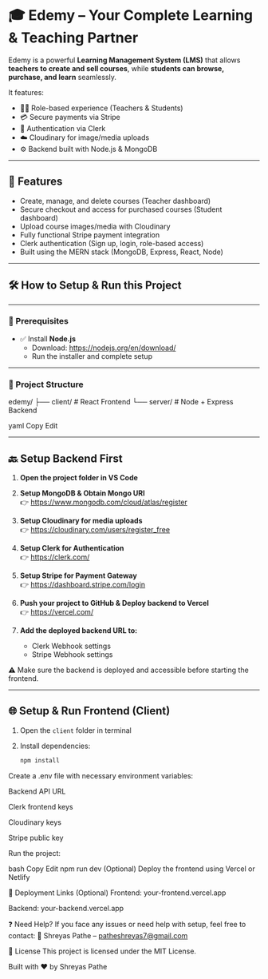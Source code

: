 # 🎓 Edemy – Your Complete Learning & Teaching Partner

Edemy is a powerful **Learning Management System (LMS)** that allows **teachers to create and sell courses**, while **students can browse, purchase, and learn** seamlessly.

It features:
- 👨‍🏫 Role-based experience (Teachers & Students)
- 💳 Secure payments via Stripe
- 🔐 Authentication via Clerk
- ☁️ Cloudinary for image/media uploads
- ⚙️ Backend built with Node.js & MongoDB

---

## 🚀 Features

- Create, manage, and delete courses (Teacher dashboard)
- Secure checkout and access for purchased courses (Student dashboard)
- Upload course images/media with Cloudinary
- Fully functional Stripe payment integration
- Clerk authentication (Sign up, login, role-based access)
- Built using the MERN stack (MongoDB, Express, React, Node)

---

## 🛠️ How to Setup & Run this Project

---

### 🔧 Prerequisites

- ✅ Install **Node.js**  
  - Download: https://nodejs.org/en/download/
  - Run the installer and complete setup

---

### 📁 Project Structure

edemy/
├── client/ # React Frontend
└── server/ # Node + Express Backend

yaml
Copy
Edit

---

## 🔙 Setup Backend First

1. **Open the project folder in VS Code**

2. **Setup MongoDB & Obtain Mongo URI**  
   👉 https://www.mongodb.com/cloud/atlas/register

3. **Setup Cloudinary for media uploads**  
   👉 https://cloudinary.com/users/register_free

4. **Setup Clerk for Authentication**  
   👉 https://clerk.com/

5. **Setup Stripe for Payment Gateway**  
   👉 https://dashboard.stripe.com/login

6. **Push your project to GitHub & Deploy backend to Vercel**  
   👉 https://vercel.com/

7. **Add the deployed backend URL to:**
   - Clerk Webhook settings
   - Stripe Webhook settings

⚠️ Make sure the backend is deployed and accessible before starting the frontend.

---

## 🌐 Setup & Run Frontend (Client)

1. Open the `client` folder in terminal

2. Install dependencies:
   ```bash
   npm install
Create a .env file with necessary environment variables:

Backend API URL

Clerk frontend keys

Cloudinary keys

Stripe public key

Run the project:

bash
Copy
Edit
npm run dev
(Optional) Deploy the frontend using Vercel or Netlify

🔗 Deployment Links (Optional)
Frontend: your-frontend.vercel.app

Backend: your-backend.vercel.app

❓ Need Help?
If you face any issues or need help with setup, feel free to contact:
📩 Shreyas Pathe – patheshreyas7@gmail.com

📄 License
This project is licensed under the MIT License.

Built with ❤️ by Shreyas Pathe
